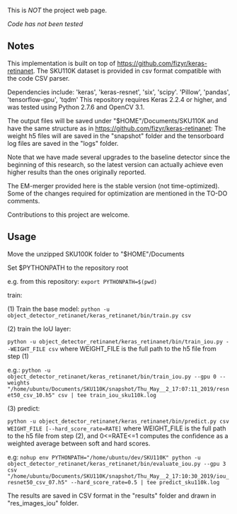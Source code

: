 This is *NOT* the project web page. 

*Code has not been tested*

## Notes

This implementation is built on top of https://github.com/fizyr/keras-retinanet.
The SKU110K dataset is provided in csv format compatible with the code CSV parser.

Dependencies include: 'keras', 'keras-resnet', 'six', 'scipy'. 'Pillow', 'pandas', 'tensorflow-gpu', 'tqdm'
This repository requires Keras 2.2.4 or higher, and was tested using Python 2.7.6 and OpenCV 3.1.

The output files will be saved under "$HOME"/Documents/SKU110K and have the same structure as in https://github.com/fizyr/keras-retinanet:
The weight h5 files will are saved in the "snapshot" folder and the tensorboard log files are saved in the "logs" folder.

Note that we have made several upgrades to the baseline detector since the beginning of this research, so the latest version can actually
achieve even higher results than the ones originally reported.

The EM-merger provided here is the stable version (not time-optimized). Some of the changes required for
optimization are mentioned in the TO-DO comments.

Contributions to this project are welcome.

## Usage

Move the unzipped SKU100K folder to "$HOME"/Documents

Set $PYTHONPATH to the repository root 

e.g. from this repository: `export PYTHONPATH=$(pwd)`

train:

(1) Train the base model:
`python -u object_detector_retinanet/keras_retinanet/bin/train.py csv`

(2) train the IoU layer:

`python -u object_detector_retinanet/keras_retinanet/bin/train_iou.py --WEIGHT_FILE csv`
where WEIGHT_FILE is the full path to the h5 file from step (1)

e.g.:
`python -u object_detector_retinanet/keras_retinanet/bin/train_iou.py --gpu 0 --weights "/home/ubuntu/Documents/SKU110K/snapshot/Thu_May__2_17:07:11_2019/resnet50_csv_10.h5" csv | tee train_iou_sku110k.log`


(3) predict:

`python -u object_detector_retinanet/keras_retinanet/bin/predict.py csv WEIGHT_FILE [--hard_score_rate=RATE]`
where WEIGHT_FILE is the full path to the h5 file from step (2), and 0<=RATE<=1 computes the confidence as a weighted average between soft and hard scores. 

e.g:
`nohup env PYTHONPATH="/home/ubuntu/dev/SKU110K" python -u object_detector_retinanet/keras_retinanet/bin/evaluate_iou.py --gpu 3 csv "/home/ubuntu/Documents/SKU110K/snapshot/Thu_May__2_17:10:30_2019/iou_resnet50_csv_07.h5" --hard_score_rate=0.5 | tee predict_sku110k.log`


The results are saved in CSV format in the "results" folder and drawn in "res_images_iou" folder.
